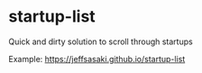 # startup-list
Quick and dirty solution to scroll through startups

Example: https://jeffsasaki.github.io/startup-list
